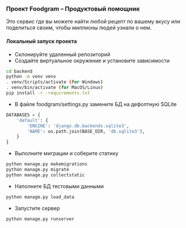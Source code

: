 ### Проект Foodgram – Продуктовый помощник
Это сервис где вы можете найти любой рецепт по вашему вкусу или поделиться своим, чтобы миллионы людей узнали о нем.

#### Локальный запуск проекта

- Склонируйте удаленный репозиторий
- Создайте виртуальное окружение и установите зависимости
```bash
cd backend
python -m venv venv
. venv/Scripts/activate (for Windows)
. venv/bin/activate (for MacOS/Linux)
pip install -r -requirements.txt
```
- В файле foodgram/settings.py замените БД на дефолтную SQLite
```python
DATABASES = {
    'default': {
        'ENGINE': 'django.db.backends.sqlite3',
        'NAME': os.path.join(BASE_DIR, 'db.sqlite3'),
    }
}
```
- Выполните миграции и соберите статику
```bash
python manage.py makemigrations
python manage.py migrate
python manage.py collectstatic
```
- Наполните БД тестовыми данными
```bash
python manage.py load_data
```
- Запустите сервер
```bash
python manage.py runserver 
```